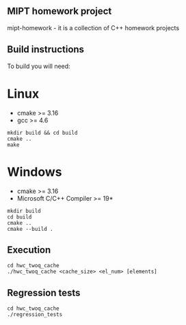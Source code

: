 ## MIPT homework project

mipt-homework - it is a collection of C++ homework projects

## Build instructions
To build you will need:

# Linux
* cmake >= 3.16
* gcc >= 4.6

```
mkdir build && cd build
cmake ..
make 
``` 

# Windows
* cmake >= 3.16
* Microsoft C/C++ Compiler >= 19*

```
mkdir build
cd build
cmake ..
cmake --build .
```

## Execution

```
cd hwc_twoq_cache
./hwc_twoq_cache <cache_size> <el_num> [elements] 
```


## Regression tests
```
cd hwc_twoq_cache
./regression_tests
```